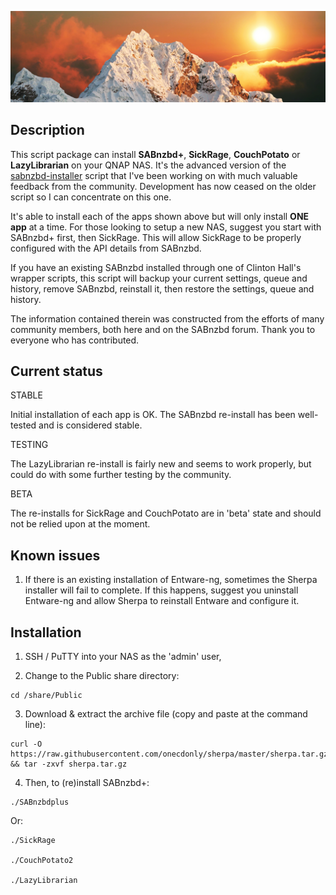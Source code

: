 ![icon](images/sherpa.wide.png) 

## Description

This script package can install **SABnzbd+**, **SickRage**, **CouchPotato** or **LazyLibrarian** on your QNAP NAS. It's the advanced version of the [sabnzbd-installer](https://forum.qnap.com/viewtopic.php?f=133&t=129696) script that I've been working on with much valuable feedback from the community. Development has now ceased on the older script so I can concentrate on this one. 

It's able to install each of the apps shown above but will only install **ONE app** at a time. For those looking to setup a new NAS, suggest you start with SABnzbd+ first, then SickRage. This will allow SickRage to be properly configured with the API details from SABnzbd.

If you have an existing SABnzbd installed through one of Clinton Hall's wrapper scripts, this script will backup your current settings, queue and history, remove SABnzbd, reinstall it, then restore the settings, queue and history.

The information contained therein was constructed from the efforts of many community members, both here and on the SABnzbd forum. Thank you to everyone who has contributed.


## Current status

STABLE

Initial installation of each app is OK. The SABnzbd re-install has been well-tested and is considered stable.

TESTING

The LazyLibrarian re-install is fairly new and seems to work properly, but could do with some further testing by the community.
    

BETA

The re-installs for SickRage and CouchPotato are in 'beta' state and should not be relied upon at the moment.


## Known issues

1) If there is an existing installation of Entware-ng, sometimes the Sherpa installer will fail to complete. If this happens, suggest you uninstall Entware-ng and allow Sherpa to reinstall Entware and configure it.


## Installation

1) SSH / PuTTY into your NAS as the 'admin' user,

2) Change to the Public share directory:

```
cd /share/Public
```

3) Download & extract the archive file (copy and paste at the command line):

```
curl -O https://raw.githubusercontent.com/onecdonly/sherpa/master/sherpa.tar.gz && tar -zxvf sherpa.tar.gz
```

4) Then, to (re)install SABnzbd+:

```
./SABnzbdplus
```

Or:

```
./SickRage

./CouchPotato2

./LazyLibrarian
```

